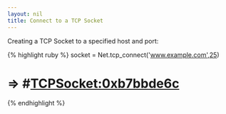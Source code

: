 ```yaml
---
layout: nil
title: Connect to a TCP Socket
---
```


Creating a TCP Socket to a specified host and port:

{% highlight ruby %}
socket = Net.tcp_connect('www.example.com',25)
# => #<TCPSocket:0xb7bbde6c>
{% endhighlight %}
